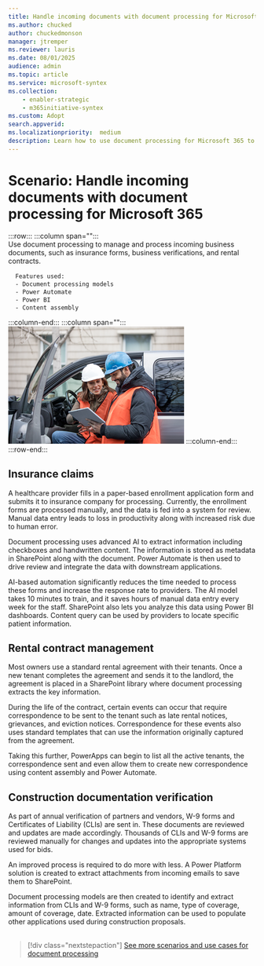 ```yaml
---
title: Handle incoming documents with document processing for Microsoft 365
ms.author: chucked
author: chuckedmonson
manager: jtremper
ms.reviewer: lauris
ms.date: 08/01/2025
audience: admin
ms.topic: article
ms.service: microsoft-syntex
ms.collection: 
    - enabler-strategic
    - m365initiative-syntex
ms.custom: Adopt
search.appverid: 
ms.localizationpriority:  medium
description: Learn how to use document processing for Microsoft 365 to manage various incoming business documents.
---
```


# Scenario: Handle incoming documents with document processing for Microsoft 365

:::row:::
   :::column span="":::      
      Use document processing to manage and process incoming business documents, such as insurance forms, business verifications, and rental contracts.

      Features used:
      - Document processing models 
      - Power Automate
      - Power BI
      - Content assembly
   :::column-end:::
   :::column span="":::
      ![Image of generic firstline workers in a worksite setting.](../media/content-understanding/uc-incoming-documents.png)
   :::column-end:::
:::row-end:::

## Insurance claims

A healthcare provider fills in a paper-based enrollment application form and submits it to insurance company for processing. Currently, the enrollment forms are processed manually, and the data is fed into a system for review. Manual data entry leads to loss in productivity along with increased risk due to human error.

Document processing uses advanced AI to extract information including checkboxes and handwritten content. The information is stored as metadata in SharePoint along with the document. Power Automate is then used to drive review and integrate the data with downstream applications.

AI-based automation significantly reduces the time needed to process these forms and increase the response rate to providers. The AI model takes 10 minutes to train, and it saves hours of manual data entry every week for the staff. SharePoint also lets you analyze this data using Power BI dashboards. Content query can be used by providers to locate specific patient information. 

## Rental contract management

Most owners use a standard rental agreement with their tenants. Once a new tenant completes the agreement and sends it to the landlord, the agreement is placed in a SharePoint library where document processing extracts the key information.

During the life of the contract, certain events can occur that require correspondence to be sent to the tenant such as late rental notices, grievances, and eviction notices.  Correspondence for these events also uses standard templates that can use the information originally captured from the agreement.

Taking this further, PowerApps can begin to list all the active tenants, the correspondence sent and even allow them to create new correspondence using content assembly and Power Automate.

## Construction documentation verification

As part of annual verification of partners and vendors, W-9 forms and Certificates of Liability (CLIs) are sent in. These documents are reviewed and updates are made accordingly. Thousands of CLIs and W-9 forms are reviewed manually for changes and updates into the appropriate systems used for bids.

An improved process is required to do more with less. A Power Platform solution is created to extract attachments from incoming emails to save them to SharePoint.

Document processing models are then created to identify and extract information from CLIs and W-9 forms, such as name, type of coverage, amount of coverage, date. Extracted information can be used to populate other applications used during construction proposals. 
<br>
<br>

> [!div class="nextstepaction"]
> [See more scenarios and use cases for document processing](adoption-scenarios.md)